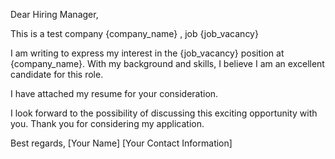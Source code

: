 Dear Hiring Manager,

This is a test company {company_name} , job  {job_vacancy} 

I am writing to express my interest in the {job_vacancy} position at {company_name}. With my background and skills, I believe I am an excellent candidate for this role.

I have attached my resume for your consideration.

I look forward to the possibility of discussing this exciting opportunity with you. Thank you for considering my application.

Best regards,
[Your Name]
[Your Contact Information]

